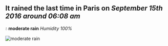 ## It rained the last time in Paris on *September 15th 2016 around 06:08 am*
💧  **moderate rain** *Humidity 100%*

![moderate rain](http://openweathermap.org/img/w/10n.png)
